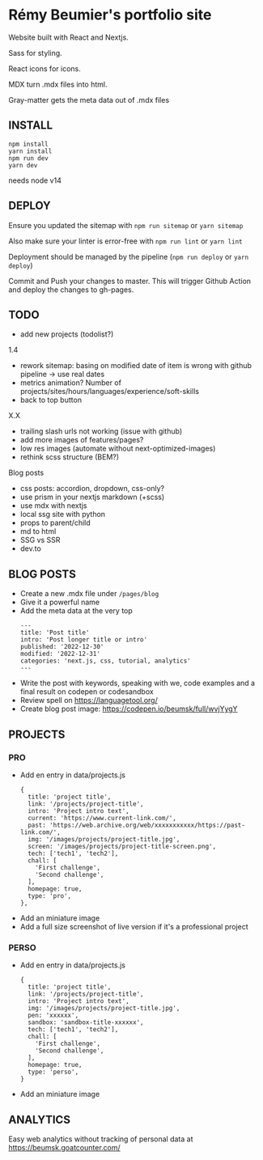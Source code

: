 # Rémy Beumier's portfolio site

Website built with React and Nextjs.

Sass for styling.

React icons for icons.

MDX turn .mdx files into html.

Gray-matter gets the meta data out of .mdx files

## INSTALL

```
npm install
yarn install
npm run dev
yarn dev
```

needs node v14

## DEPLOY

Ensure you updated the sitemap with `npm run sitemap` or `yarn sitemap`

Also make sure your linter is error-free with `npm run lint` or `yarn lint`

Deployment should be managed by the pipeline (`npm run deploy` or `yarn deploy`)

Commit and Push your changes to master.
This will trigger Github Action and deploy the changes to gh-pages.

## TODO

- add new projects (todolist?)

1.4
- rework sitemap: basing on modified date of item is wrong with github pipeline -> use real dates
- metrics animation? Number of projects/sites/hours/languages/experience/soft-skills
- back to top button

X.X
- trailing slash urls not working (issue with github)
- add more images of features/pages?
- low res images (automate without next-optimized-images)
- rethink scss structure (BEM?)

Blog posts
- css posts: accordion, dropdown, css-only?
- use prism in your nextjs markdown (+scss)
- use mdx with nextjs
- local ssg site with python
- props to parent/child
- md to html
- SSG vs SSR
- dev.to

## BLOG POSTS

- Create a new .mdx file under `/pages/blog`
- Give it a powerful name
- Add the meta data at the very top
  ```
  ---
  title: 'Post title'
  intro: 'Post longer title or intro'
  published: '2022-12-30'
  modified: '2022-12-31'
  categories: 'next.js, css, tutorial, analytics'
  ---
  ```
- Write the post with keywords, speaking with we, code examples and a final result on codepen or codesandbox
- Review spell on https://languagetool.org/
- Create blog post image: https://codepen.io/beumsk/full/wvjYygY

## PROJECTS

### PRO

- Add en entry in data/projects.js
  ```
  {
    title: 'project title',
    link: '/projects/project-title',
    intro: 'Project intro text',
    current: 'https://www.current-link.com/',
    past: 'https://web.archive.org/web/xxxxxxxxxxx/https://past-link.com/',
    img: '/images/projects/project-title.jpg',
    screen: '/images/projects/project-title-screen.png',
    tech: ['tech1', 'tech2'],
    chall: [
      'First challenge',
      'Second challenge',
    ],
    homepage: true,
    type: 'pro',
  },
  ```
- Add an miniature image
- Add a full size screenshot of live version if it's a professional project

### PERSO

- Add en entry in data/projects.js
  ```
  {
    title: 'project title',
    link: '/projects/project-title',
    intro: 'Project intro text',
    img: '/images/projects/project-title.jpg',
    pen: 'xxxxxx',
    sandbox: 'sandbox-title-xxxxxx',
    tech: ['tech1', 'tech2'],
    chall: [
      'First challenge',
      'Second challenge',
    ],
    homepage: true,
    type: 'perso',
  }
  ```
- Add an miniature image

## ANALYTICS

Easy web analytics without tracking of personal data at https://beumsk.goatcounter.com/
